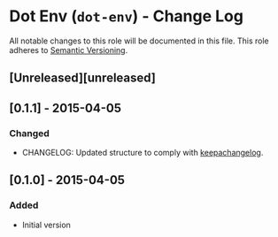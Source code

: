 # Dot Env (`dot-env`) - Change Log

All notable changes to this role will be documented in this file.
This role adheres to [Semantic Versioning](http://semver.org/spec/v2.0.0.html).

## [Unreleased][unreleased]

## [0.1.1] - 2015-04-05

### Changed
* CHANGELOG: Updated structure to comply with [keepachangelog](http://keepachangelog.com/).

## [0.1.0] - 2015-04-05

### Added
* Initial version
